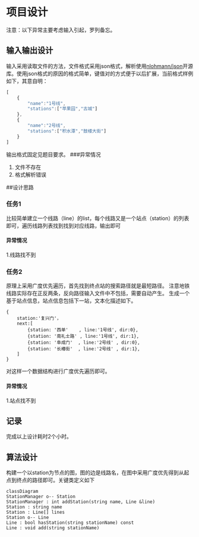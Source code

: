 # 项目设计
注意：以下异常主要考虑输入引起，罗列备忘。
## 输入输出设计
输入采用读取文件的方法，文件格式采用json格式，解析使用[nlohmann/json](https://github.com/nlohmann/json)开源库。使用json格式的原因的格式简单，键值对的方式便于以后扩展，当前格式样例如下，其意自明：
```js
[
    {
        "name":"1号线",
        "stations":["苹果园","古城"]
    },
    {
        "name":"2号线",
        "stations":["积水潭","鼓楼大街"]
    }
]
```
输出格式固定见题目要求。
###异常情况
1. 文件不存在
1. 格式解析错误

##设计思路
### 任务1
比较简单建立一个线路（line）的list，每个线路又是一个站点（station）的列表即可，遍历线路列表找到找到对应线路，输出即可
#### 异常情况
1.线路找不到

### 任务2
原理上采用广度优先遍历，首先找到终点站的搜索路径就是最短路径。
注意地铁线路实际存在正反两条，反向路径输入文件中不包括，需要自动产生。
生成一个基于站点信息，站点信息包括下一站，文本化描述如下。
```
{
    station:'复兴门'，
    next:[
        {station: '西单'    , line:'1号线', dir:0},
        {station: '南礼士路' , line:'1号线', dir:1},
        {station: '阜成门'  , line:'2号线' , dir:0},
        {station: '长椿街'  , line:'2号线' , dir:1},
    ]
}
```
对这样一个数据结构进行广度优先遍历即可。
#### 异常情况
1.站点找不到

## 记录
完成以上设计耗时2个小时。

## 算法设计
构建一个以station为节点的图，图的边是线路名，在图中采用广度优先得到从起点到终点的路径即可。关键类定义如下
```mermaid
classDiagram
StationManager o-- Station
StationManager : int addStation(string name, Line &line)
Station : string name
Station : Line[] lines
Station o-- Line
Line : bool hasStation(string stationName) const
Line : void add(string stationName)
```
